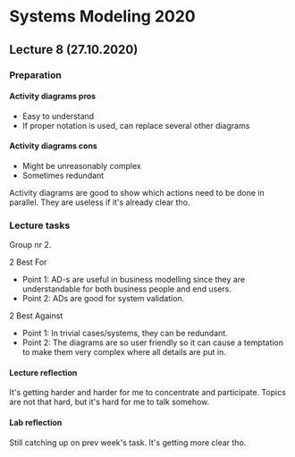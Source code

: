 # Systems Modeling 2020

## Lecture 8 (27.10.2020)

### Preparation

#### Activity diagrams pros

* Easy to understand
* If proper notation is used, can replace several other diagrams


#### Activity diagrams cons

* Might be unreasonably complex
* Sometimes redundant

Activity diagrams are good to show which actions need to be done in parallel. They are useless if it's already clear tho.

### Lecture tasks

Group nr 2.

2 Best For

* Point 1: AD-s are useful in business modelling since they are understandable for both business people and end users.
* Point 2: ADs are good for system validation.

2 Best Against

* Point 1: In trivial cases/systems, they can be redundant.
* Point 2: The diagrams are so user friendly so it can cause a temptation to make them very complex where all details are put in.


#### Lecture reflection

It's getting harder and harder for me to concentrate and participate. Topics are not that hard, but it's hard for me to talk somehow. 
 
#### Lab reflection

Still catching up on prev week's task. It's getting more clear tho.

